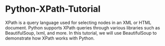 # Python-XPath-Tutorial
XPath is a query language used for selecting nodes in an XML or HTML document. Python supports XPath queries through various libraries such as BeautifulSoup, lxml, and more. In this tutorial, we will use BeautifulSoup to demonstrate how XPath works with Python.
